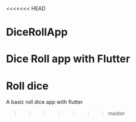 <<<<<<< HEAD
# DiceRollApp
Dice Roll app with Flutter
=======
# Roll dice

A basic roll dice app with flutter
>>>>>>> master
